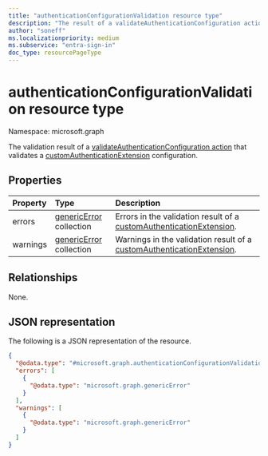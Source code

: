 ```yaml
---
title: "authenticationConfigurationValidation resource type"
description: "The result of a validateAuthenticationConfiguration action that validates a customAuthenticationExtension configuration."
author: "soneff"
ms.localizationpriority: medium
ms.subservice: "entra-sign-in"
doc_type: resourcePageType
---
```


# authenticationConfigurationValidation resource type

Namespace: microsoft.graph

The validation result of a [validateAuthenticationConfiguration action](../api/customauthenticationextension-validateauthenticationconfiguration.md) that validates a [customAuthenticationExtension](../resources/customauthenticationextension.md) configuration.

## Properties
|Property|Type|Description|
|:---|:---|:---|
|errors|[genericError](../resources/genericerror.md) collection|Errors in the validation result of a [customAuthenticationExtension](../resources/customauthenticationextension.md).|
|warnings|[genericError](../resources/genericerror.md) collection|Warnings in the validation result of a [customAuthenticationExtension](../resources/customauthenticationextension.md).|

## Relationships
None.

## JSON representation
The following is a JSON representation of the resource.
<!-- {
  "blockType": "resource",
  "@odata.type": "microsoft.graph.authenticationConfigurationValidation"
}
-->
``` json
{
  "@odata.type": "#microsoft.graph.authenticationConfigurationValidation",
  "errors": [
    {
      "@odata.type": "microsoft.graph.genericError"
    }
  ],
  "warnings": [
    {
      "@odata.type": "microsoft.graph.genericError"
    }
  ]
}
```

